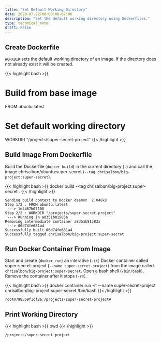 ```yaml
---
title: "Set Default Working Directory"
date: 2020-07-22T00:00:00-07:00
description: "Set the default working directory using Dockerfiles."
type: technical_note
draft: False
---
```


## Create Dockerfile

`WORKDIR` sets the default working directory of an image. If the directory does not already exist it will be created.

{{< highlight bash >}}
# Build from base image
FROM ubuntu:latest

# Set default working directory
WORKDIR "/projects/super-secret-project"
{{< /highlight >}}

## Build Image From Dockerfile

Build the Dockerfile (`docker build`) in the current directory (`.`) and call the image chrisalbon/ubuntu:super-secret (`--tag chrisalbon/big-project:super-secret`).

{{< highlight bash >}}
docker build --tag chrisalbon/big-project:super-secret .
{{< /highlight >}}
```
Sending build context to Docker daemon  2.048kB
Step 1/2 : FROM ubuntu:latest
 ---> 1e4467b07108
Step 2/2 : WORKDIR "/projects/super-secret-project"
 ---> Running in a8351b81583a
Removing intermediate container a8351b81583a
 ---> 06d74fe681a4
Successfully built 06d74fe681a4
Successfully tagged chrisalbon/big-project:super-secret
```

## Run Docker Container From Image

Start and create (`docker run`) an interative (`-it`) Docker container called super-secret-project (`--name super-secret-project`) from the image called `chrisalbon/big-project:super-secret`. Open a bash shell (`/bin/bash`). Remove the container after it stops (`-rm`).

{{< highlight bash >}}
docker container run -it --name super-secret-project chrisalbon/big-project:super-secret /bin/bash
{{< /highlight >}}
```
root@798559f1cf26:/projects/super-secret-project#
```

## Print Working Directory

{{< highlight bash >}}
pwd
{{< /highlight >}}
```
/projects/super-secret-project
```